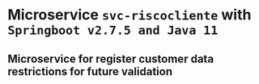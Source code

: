 # Microservice `svc-riscocliente` with `Springboot v2.7.5 and Java 11`
## Microservice for register customer data restrictions for future validation